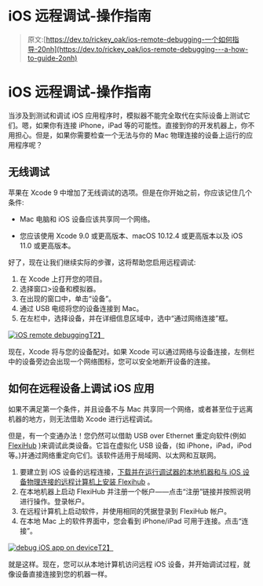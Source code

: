 # iOS 远程调试-操作指南

> 原文:[https://dev.to/rickey_oak/ios-remote-debugging-一个如何指导-20nh](https://dev.to/rickey_oak/ios-remote-debugging---a-how-to-guide-2onh)

# iOS 远程调试-操作指南

当涉及到测试和调试 iOS 应用程序时，模拟器不能完全取代在实际设备上测试它们。嗯，如果你有连接 iPhone，iPad 等的可能性。直接到你的开发机器上，你不用担心。但是，如果你需要检查一个无法与你的 Mac 物理连接的设备上运行的应用程序呢？

## 无线调试

苹果在 Xcode 9 中增加了无线调试的选项。但是在你开始之前，你应该记住几个条件:

*   Mac 电脑和 iOS 设备应该共享同一个网络。

*   您应该使用 Xcode 9.0 或更高版本、macOS 10.12.4 或更高版本以及 iOS 11.0 或更高版本。

好了，现在让我们继续实际的步骤，这将帮助您启用远程调试:

1.  在 Xcode 上打开您的项目。
2.  选择窗口>设备和模拟器。
3.  在出现的窗口中，单击“设备”。
4.  通过 USB 电缆将您的设备连接到 Mac。
5.  在左栏中，选择设备，并在详细信息区域中，选中“通过网络连接”框。

[![iOS remote debugging](../Images/8deca7e0e944d247df3ed2373b7db8dd.png "Wireless debugging Xcode")T2】](https://res.cloudinary.com/practicaldev/image/fetch/s--PSw5y5Qj--/c_limit%2Cf_auto%2Cfl_progressive%2Cq_auto%2Cw_880/https://www.flexihub.com/images/upload/flexihub/articles/ios/xcode_remote_debugging.png)

现在，Xcode 将与您的设备配对。如果 Xcode 可以通过网络与设备连接，左侧栏中的设备旁边会出现一个网络图标，您可以安全地断开设备的连接。

## 如何在远程设备上调试 iOS 应用

如果不满足第一个条件，并且设备不与 Mac 共享同一个网络，或者甚至位于远离机器的地方，则无法借助 Xcode 进行远程调试。

但是，有一个变通办法！您仍然可以借助 USB over Ethernet 重定向软件(例如 [FlexiHub](https://www.flexihub.com/) )来调试此类设备。它旨在虚拟化 USB 设备，(如 iPhone，iPad，iPod 等。)并通过网络重定向它们。该软件适用于局域网、以太网和互联网。

1.  要建立到 iOS 设备的远程连接，[下载并在运行调试器的本地机器和与 iOS 设备物理连接的远程计算机上安装 Flexihub](https://www.flexihub.com/download.html) 。
2.  在本地机器上启动 FlexiHub 并注册一个帐户——点击“注册”链接并按照说明进行操作。登录帐户。
3.  在远程计算机上启动软件，并使用相同的凭据登录到 FlexiHub 帐户。
4.  在本地 Mac 上的软件界面中，您会看到 iPhone/iPad 可用于连接。点击“连接”。

[![debug iOS app on device](../Images/c7d139c8003ed652682c0cfbeb0fd2dd.png "FlexiHub")T2】](https://res.cloudinary.com/practicaldev/image/fetch/s--lnU-p0FV--/c_limit%2Cf_auto%2Cfl_progressive%2Cq_auto%2Cw_880/https://www.flexihub.com/images/articles-landing/fh.jpg)

就是这样。现在，您可以从本地计算机访问远程 iOS 设备，并开始调试过程，就像设备直接连接到您的机器一样。